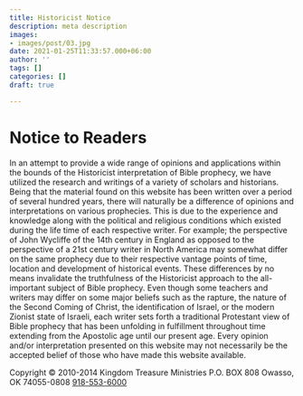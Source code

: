 ```yaml
---
title: Historicist Notice
description: meta description
images:
- images/post/03.jpg
date: 2021-01-25T11:33:57.000+06:00
author: ''
tags: []
categories: []
draft: true

---
```

# Notice to Readers
In an attempt to provide a wide range of opinions and applications within the bounds of the Historicist interpretation of Bible prophecy, we have utilized the research and writings of a variety of scholars and historians. Being that the material found on this website has been written over a period of several hundred years, there will naturally be a difference of opinions and interpretations on various prophecies. This is due to the experience and knowledge along with the political and religious conditions which existed during the life time of each respective writer. For example; the perspective of John Wycliffe of the 14th century in England as opposed to the perspective of a 21st century writer in North America may somewhat differ on the same prophecy due to their respective vantage points of time, location and development of historical events.
These differences by no means invalidate the truthfulness of the Historicist approach to the all-important subject of Bible prophecy. Even though some teachers and writers may differ on some major beliefs such as the rapture, the nature of the Second Coming of Christ, the identification of Israel, or the modern Zionist state of Israeli, each writer sets forth a traditional Protestant view of Bible prophecy that has been unfolding in fulfillment throughout time extending from the Apostolic age until our present age.
Every opinion and/or interpretation presented on this website may not necessarily be the accepted belief of those who have made this website available.


Copyright © 2010-2014 Kingdom Treasure Ministries
P.O. BOX 808
Owasso, OK 74055-0808
[918-553-6000](tel:918-553-6000)